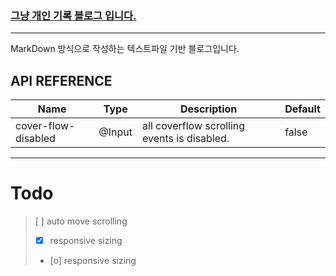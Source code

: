 

### [그냥 개인 기록 블로그 입니다.](https://kofelo123.github.io)

----
MarkDown 방식으로 작성하는 텍스트파일 기반 블로그입니다.

## API REFERENCE

| Name                   | Type    | Description                                                                   |Default|
|------------------------|---------|--------------------------------------------------------------------------------|-------|
| cover-flow-disabled   | @Input  | all coverflow scrolling events is disabled. | false |

___

# Todo
>  [ ] auto move scrolling<br>
> - [x] responsive sizing
> - [o] responsive sizing

